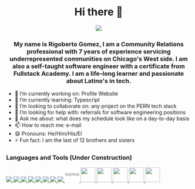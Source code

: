 <h1 align="center">Hi there 👋</h1>

<div id="header" align="center">
  <img src="https://media.giphy.com/media/M9gbBd9nbDrOTu1Mqx/giphy.gif" width="100"/>
</div>

<h3 align="center">
My name is Rigoberto Gomez, I am a Community Relations professional with 7 years of experience servicing underrepresented communities on Chicago's West side. I am also a self-taught software engineer with a certificate from Fullstack Academy. I am a life-long learner and passionate about Latino's in tech.
  </h3>

- 🔭 I’m currently working on: Profile Website
- 🌱 I’m currently learning: Typescript
- 👯 I’m looking to collaborate on: any project on the PERN tech stack
- 🤔 I’m looking for help with: referrals for software engineering positions
- 💬 Ask me about: what does my schedule look like on a day-to-day basis
- 📫 How to reach me: e-mail
- 😄 Pronouns: He/Him/His/El
- ⚡ Fun fact: I am the last of 12 brothers and sisters

<h3>Languages and Tools (Under Construction)</h3>
    
 <a href= "https://www.w3schools.com/js/">
    <img src="https://camo.githubusercontent.com/84c2586aa67309f6fa224fdf5fdf33a633239375397a8e753ac1e7cc727f5458/68747470733a2f2f696d672e69636f6e73382e636f6d2f636f6c6f722f34382f3030303030302f6a6176617363726970742d2d76312e706e67"/>
  </a> 
  
   <a href= "https://www.w3schools.com/html/">
    <img src="https://camo.githubusercontent.com/b9fe9f8e52c6fd30d814c24f3eb71cb09d7f5bc82d7f67a384055de93fdbb0bf/68747470733a2f2f696d672e69636f6e73382e636f6d2f636f6c6f722f34382f3030303030302f68746d6c2d352d2d76312e706e67"/>
  </a>  
<a href= "https://www.w3schools.com/css/">
    <img src="https://camo.githubusercontent.com/dc75aee770dff630309493116eeebd6a39c7042e4e94780a5e6c8f107bebe76f/68747470733a2f2f696d672e69636f6e73382e636f6d2f636f6c6f722f34382f3030303030302f637373332e706e67"/>
  </a>  
  <a href= "https://reactjs.org/">
    <img src="https://camo.githubusercontent.com/38b72f440cbf774558b9399b27bf659066e94b1eddc4510a9607ced1f028f6d0/68747470733a2f2f696d672e69636f6e73382e636f6d2f636f6c6f722f34382f3030303030302f72656163742d6e61746976652e706e67"/>
  </a>  

 <a href= "https://redux.js.org/">
    <img src="https://camo.githubusercontent.com/d3d1874579d4c426185cc3f0b5819d05cad0e3cb0d62ce2b182daea2abab84b3/68747470733a2f2f696d672e69636f6e73382e636f6d2f636f6c6f722f34382f3030303030302f72656475782e706e67"/>
  </a>  
  
   <a href= "https://nodejs.org/en/">
    <img src="https://camo.githubusercontent.com/03899ca15bc7682cad570e2638be85926777122dce4b90151d5efc897660d5cd/68747470733a2f2f696d672e69636f6e73382e636f6d2f636f6c6f722f34382f3030303030302f6e6f64656a732e706e67"/>
  </a>  

<a href= "https://git-scm.com/">
    <img src="https://camo.githubusercontent.com/bc60041f5ea7b022c6419b73a15aaac12a2ede682867ec0d3e3c9ec374dce54b/68747470733a2f2f696d672e69636f6e73382e636f6d2f636f6c6f722f34382f3030303030302f6769742e706e67"/>
  </a>  
  
  <a href= "https://www.heroku.com/">
    <img src="https://camo.githubusercontent.com/ca15623aa9e65e45789b5efa102a8abfa063360adb8d05bb9e048fe496c62850/68747470733a2f2f696d672e69636f6e73382e636f6d2f636f6c6f722f34382f3030303030302f6865726f6b752e706e67"/>
  </a>  
   <a href= "https://expressjs.com/" target="_blank">
    <img src="https://raw.githubusercontent.com/devicons/devicon/master/icons/express/express-original-wordmark.svg" style="width:40px;height:40px;"/>
  </a>  
  <a href= "https://www.postgresql.org/" target="_blank">
    <img src="https://camo.githubusercontent.com/ba764960f9e7675596a03726bfde0df88b19b2ce95b5ef707c770e9da3e85f79/68747470733a2f2f696d672e69636f6e73382e636f6d2f636f6c6f722f34382f3030303030302f706f73746772656573716c2e706e67" style="width:40px;height:40px;"/>
  </a>  
  <a href= "https://webpack.js.org/" target="_blank">
    <img src="https://camo.githubusercontent.com/0a1c9a8f4e2c6dc00e3978597934e948d8d66065ce2d9349249e470ec7f96f5b/68747470733a2f2f696d672e69636f6e73382e636f6d2f636f6c6f722f34382f3030303030302f7765627061636b2e706e67" style="width:40px;height:40px;"/>
  </a> 
  <a href= "https://tailwindcss.com/" target="_blank">
    <img src="https://upload.wikimedia.org/wikipedia/commons/thumb/d/d5/Tailwind_CSS_Logo.svg/2048px-Tailwind_CSS_Logo.svg.png" style="width:40px;height:40px;"/>
  </a> 
 <a href= "https://firebase.google.com/" target="_blank">
    <img src="https://camo.githubusercontent.com/ec9d3a192fffd29c8bb4ae7c066f8111e4593c0c315db48111d98ce4ab7277c9/68747470733a2f2f696d672e69636f6e73382e636f6d2f636f6c6f722f34382f3030303030302f676f6f676c652d66697265626173652d636f6e736f6c652e706e67" style="width:40px;height:40px;"/>
  </a> 
   <a href= "https://www.postman.com/" target="_blank">
    <img src="https://camo.githubusercontent.com/93b32389bf746009ca2370de7fe06c3b5146f4c99d99df65994f9ced0ba41685/68747470733a2f2f7777772e766563746f726c6f676f2e7a6f6e652f6c6f676f732f676574706f73746d616e2f676574706f73746d616e2d69636f6e2e737667" style="width:40px;height:40px;"/>
  </a> 
